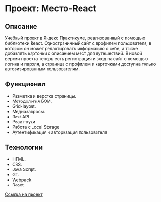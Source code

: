 # Проект: Место-React

## Описание
Учебный проект в Яндекс Практикуме, реализованный с помощью библиотеки React. Одностраничный сайт с профилем пользователя, в котором он может редактировать информацию о себе, а также добавлять карточки с описанием мест для путешествий.
В новой версии проекта теперь есть регистрация и вход на сайт с помощью логина и пароля, а страница с профилем и карточками доступна только авторизированным пользователям.

## Функционал
* Разметка и верстка страницы. 
* Методология БЭМ.  
* Grid-layout.  
* Медиазапросы.   
* Rest API
* Реакт-хуки 
* Работа с Local Storage 
* Аутентификация и авторизация пользователя



## Технологии
* HTML. 
* CSS.  
* Java Script. 
* Git.  
* Webpack 
* React


[Ссылка на проект](https://liliyamikhlina.github.io/mesto-react-auth/)
